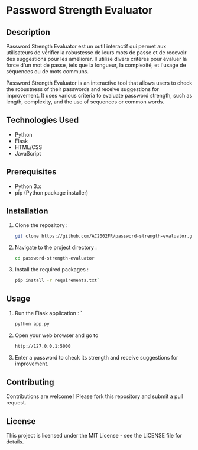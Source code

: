 # Password Strength Evaluator

## Description
Password Strength Evaluator est un outil interactif qui permet aux utilisateurs de vérifier la robustesse de leurs mots de passe et de recevoir des suggestions pour les améliorer. Il utilise divers critères pour évaluer la force d'un mot de passe, tels que la longueur, la complexité, et l'usage de séquences ou de mots communs.

Password Strength Evaluator is an interactive tool that allows users to check the robustness of their passwords and receive suggestions for improvement. It uses various criteria to evaluate password strength, such as length, complexity, and the use of sequences or common words.

## Technologies Used
- Python
- Flask
- HTML/CSS
- JavaScript

## Prerequisites
- Python 3.x
- pip (Python package installer)

## Installation
1. Clone the repository :
   ```sh
   git clone https://github.com/AC2002FR/password-strength-evaluator.git
   ```
2. Navigate to the project directory :
   ```sh
   cd password-strength-evaluator
   ```
3. Install the required packages :
   ```sh
   pip install -r requirements.txt`
   ```

## Usage
1. Run the Flask application : `
   ```sh
   python app.py
   ```
2. Open your web browser and go to
   ```sh 
   http://127.0.0.1:5000
   ```
3. Enter a password to check its strength and receive suggestions for improvement.

## Contributing
Contributions are welcome ! Please fork this repository and submit a pull request.

## License
This project is licensed under the MIT License - see the LICENSE file for details.
